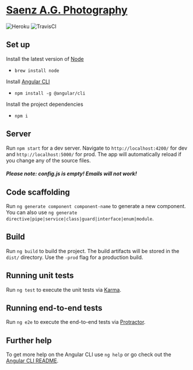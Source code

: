 # [Saenz A.G. Photography](https://www.saenzag.photos)

![Heroku](https://pyheroku-badge.herokuapp.com/?app=saenzagphotos&style=flat)
![TravisCI](https://travis-ci.com/Whamo12/saenzag-photos-www.svg?branch=master)

## Set up

Install the latest version of [Node](https://nodejs.org/en/)

- `brew install node`

Install [Angular CLI](https://github.com/angular/angular-cli)

- `npm install -g @angular/cli`

Install the project dependencies

- `npm i`

## Server

Run `npm start` for a dev server. Navigate to `http://localhost:4200/` for dev and `http://localhost:5000/` for prod. The app will automatically reload if you change any of the source files.

##### Please note: config.js is empty! Emails will not work!

## Code scaffolding

Run `ng generate component component-name` to generate a new component. You can also use `ng generate directive|pipe|service|class|guard|interface|enum|module`.

## Build

Run `ng build` to build the project. The build artifacts will be stored in the `dist/` directory. Use the `-prod` flag for a production build.

## Running unit tests

Run `ng test` to execute the unit tests via [Karma](https://karma-runner.github.io).

## Running end-to-end tests

Run `ng e2e` to execute the end-to-end tests via [Protractor](http://www.protractortest.org/).

## Further help

To get more help on the Angular CLI use `ng help` or go check out the [Angular CLI README](https://github.com/angular/angular-cli/blob/master/README.md).
